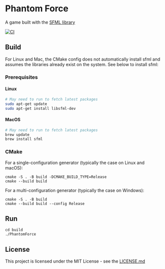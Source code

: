 # Phantom Force

A game built with the [SFML library](https://www.sfml-dev.org)

[![CI](https://github.com/joshSi/PhantomForce/actions/workflows/ci.yml/badge.svg?branch=main)](https://github.com/joshSi/PhantomForce/actions/workflows/ci.yml)

## Build

For Linux and Mac, the CMake config does not automatically install sfml and assumes the libraries already exist on the system. See below to install sfml:

### Prerequisites

#### Linux

```sh
# May need to run to fetch latest packages
sudo apt-get update
sudo apt-get install libsfml-dev
```

#### MacOS

```sh
# May need to run to fetch latest packages
brew update
brew install sfml
```

### CMake

For a single-configuration generator (typically the case on Linux and macOS):

```
cmake -S . -B build -DCMAKE_BUILD_TYPE=Release
cmake --build build
```

For a multi-configuration generator (typically the case on Windows):

```
cmake -S . -B build
cmake --build build --config Release
```

## Run

```
cd build
./PhantomForce
```

## License

This project is licensed under the MIT License - see the [LICENSE.md](LICENSE.md)
